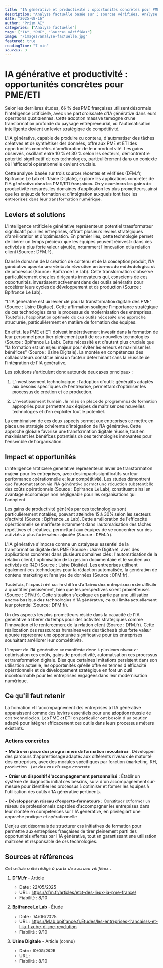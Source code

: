 ```yaml
---
title: "IA générative et productivité : opportunités concrètes pour PME/ETI | Prizm AI"
description: "Analyse factuelle basée sur 3 sources vérifiées. Analyse basée sur 3 sources vérifiées"
date: "2025-08-16"
author: "Prizm AI"
categories: ["Analyse factuelle"]
tags: ["IA", "PME", "Sources vérifiées"]
image: "/images/analyse-factuelle.jpg"
featured: true
readingTime: "7 min"
sources: 3
---
```


# IA générative et productivité : opportunités concrètes pour PME/ETI


Selon les dernières études, 66 % des PME françaises utilisent désormais l'intelligence artificielle, avec une part croissante d'IA générative dans leurs opérations quotidiennes. Cette adoption massive témoigne d'une transformation profonde du paysage entrepreneurial, où l'automatisation intelligente devient un levier stratégique de compétitivité.

L'IA générative, capable de produire du contenu, d'automatiser des tâches créatives et de synthétiser des données, offre aux PME et ETI des opportunités concrètes d'amélioration de leur productivité. Les gains observés, oscillant entre 10 % et 30 % selon les secteurs, démontrent le potentiel significatif de ces technologies, particulièrement dans un contexte où l'efficacité opérationnelle devient cruciale.

Cette analyse, basée sur trois sources récentes et vérifiées (DFM.fr, Bpifrance Le Lab et l'Usine Digitale), explore les applications concrètes de l'IA générative dans les PME/ETI françaises. On y examinera les gains de productivité mesurés, les domaines d'application les plus prometteurs, ainsi que les enjeux de formation et d'intégration auxquels font face les entreprises dans leur transformation numérique.

## Leviers et solutions

L'intelligence artificielle générative représente un potentiel transformateur significatif pour les entreprises, offrant plusieurs leviers stratégiques d'amélioration et d'optimisation. En premier lieu, cette technologie permet de libérer un temps précieux que les équipes peuvent réinvestir dans des activités à plus forte valeur ajoutée, notamment l'innovation et la relation client (Source : DFM.fr).

Dans le domaine de la création de contenu et de la conception produit, l'IA générative apporte une véritable révolution en termes de méthodologies et de processus (Source : Bpifrance Le Lab). Cette transformation s'observe particulièrement chez les dirigeants innovateurs qui, conscients de ces opportunités, investissent activement dans des outils génératifs pour accélérer leurs cycles de développement et de production (Source : Bpifrance Le Lab).

"L'IA générative est un levier clé pour la transformation digitale des PME" (Source : Usine Digitale). Cette affirmation souligne l'importance stratégique de ces technologies dans le processus de modernisation des entreprises. Toutefois, l'exploitation optimale de ces outils nécessite une approche structurée, particulièrement en matière de formation des équipes.

En effet, les PME et ETI doivent impérativement investir dans la formation de leur personnel pour tirer pleinement parti de ces nouvelles technologies (Source : Bpifrance Le Lab). Cette nécessité est d'autant plus cruciale que "la formation est un enjeu majeur pour éviter les erreurs et maximiser les bénéfices" (Source : Usine Digitale). La montée en compétences des collaborateurs constitue ainsi un facteur déterminant dans la réussite de l'intégration de l'IA générative.

Les solutions s'articulent donc autour de deux axes principaux :

1. L'investissement technologique : l'adoption d'outils génératifs adaptés aux besoins spécifiques de l'entreprise, permettant d'optimiser les processus de création et de production.

2. L'investissement humain : la mise en place de programmes de formation appropriés pour permettre aux équipes de maîtriser ces nouvelles technologies et d'en exploiter tout le potentiel.

La combinaison de ces deux aspects permet aux entreprises de mettre en place une stratégie cohérente d'intégration de l'IA générative. Cette approche globale favorise une transformation digitale réussie, tout en maximisant les bénéfices potentiels de ces technologies innovantes pour l'ensemble de l'organisation.

## Impact et opportunités

L'intelligence artificielle générative représente un levier de transformation majeur pour les entreprises, avec des impacts significatifs sur leur performance opérationnelle et leur compétitivité. Les études démontrent que l'automatisation via l'IA générative permet une réduction substantielle des coûts opérationnels (Source : Bpifrance Le Lab), constituant ainsi un avantage économique non négligeable pour les organisations qui l'adoptent.

Les gains de productivité générés par ces technologies sont particulièrement notables, pouvant atteindre 15 à 30% selon les secteurs d'activité (Source : Bpifrance Le Lab). Cette amélioration de l'efficacité opérationnelle se manifeste notamment dans l'automatisation des tâches répétitives et créatives, permettant aux équipes de se concentrer sur des activités à plus forte valeur ajoutée (Source : DFM.fr).

L'IA générative s'impose comme un catalyseur essentiel de la transformation digitale des PME (Source : Usine Digitale), avec des applications concrètes dans plusieurs domaines clés : l'automatisation de la relation client, l'optimisation de la gestion documentaire et le soutien aux activités de R&D (Source : Usine Digitale). Les entreprises utilisent également ces technologies pour la rédaction automatisée, la génération de contenu marketing et l'analyse de données (Source : DFM.fr).

Toutefois, l'impact réel sur le chiffre d'affaires des entreprises reste difficile à quantifier précisément, bien que les perspectives soient prometteuses (Source : DFM.fr). Cette situation s'explique en partie par une utilisation encore basique des technologies d'IA générative, ce qui limite actuellement leur potentiel (Source : DFM.fr).

Un des aspects les plus prometteurs réside dans la capacité de l'IA générative à libérer du temps pour des activités stratégiques comme l'innovation et le renforcement de la relation client (Source : DFM.fr). Cette réallocation des ressources humaines vers des tâches à plus forte valeur ajoutée représente une opportunité significative pour les entreprises souhaitant améliorer leur compétitivité.

L'impact de l'IA générative se manifeste donc à plusieurs niveaux : optimisation des coûts, gains de productivité, automatisation des processus et transformation digitale. Bien que certaines limitations persistent dans son utilisation actuelle, les opportunités qu'elle offre en termes d'efficacité opérationnelle et de développement stratégique en font un outil incontournable pour les entreprises engagées dans leur modernisation numérique.

## Ce qu'il faut retenir

La formation et l'accompagnement des entreprises à l'IA générative apparaissent comme des leviers essentiels pour une adoption réussie de ces technologies. Les PME et ETI en particulier ont besoin d'un soutien adapté pour intégrer efficacement ces outils dans leurs processus métiers existants.

### Actions concrètes
• **Mettre en place des programmes de formation modulaires** : Développer des parcours d'apprentissage adaptés aux différents niveaux de maturité des entreprises, avec des modules spécifiques par fonction (marketing, RH, production...) et des cas d'usage concrets.

• **Créer un dispositif d'accompagnement personnalisé** : Établir un système de diagnostic initial des besoins, suivi d'un accompagnement sur-mesure pour identifier les processus à optimiser et former les équipes à l'utilisation des outils d'IA générative pertinents.

• **Développer un réseau d'experts-formateurs** : Constituer et former un réseau de professionnels capables d'accompagner les entreprises dans leur montée en compétences sur l'IA générative, en privilégiant une approche pratique et opérationnelle.

L'enjeu est désormais de structurer ces initiatives de formation pour permettre aux entreprises françaises de tirer pleinement parti des opportunités offertes par l'IA générative, tout en garantissant une utilisation maîtrisée et responsable de ces technologies.

## Sources et références

*Cet article a été rédigé à partir de sources vérifiées :*

1. **DFM.fr** - Article
   - Date : 22/05/2025
   - URL : https://dfm.fr/articles/etat-des-lieux-ia-pme-france/
   - Fiabilité : 8/10

2. **Bpifrance Le Lab** - Étude
   - Date : 04/06/2025
   - URL : https://lelab.bpifrance.fr/Etudes/les-entreprises-francaises-et-l-ia-l-aube-d-une-revolution
   - Fiabilité : 9/10

3. **Usine Digitale** - Article (connu)
   - Date : 10/08/2025
   - URL : 
   - Fiabilité : 8/10

